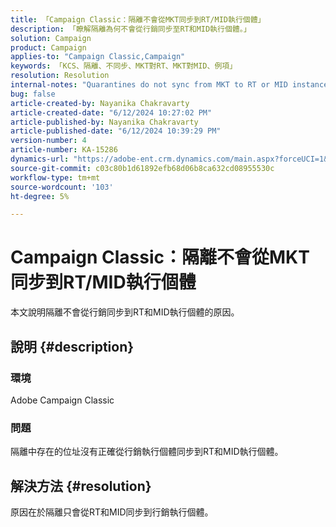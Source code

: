 ```yaml
---
title: 「Campaign Classic：隔離不會從MKT同步到RT/MID執行個體」
description: 「瞭解隔離為何不會從行銷同步至RT和MID執行個體。」
solution: Campaign
product: Campaign
applies-to: "Campaign Classic,Campaign"
keywords: 「KCS、隔離、不同步、MKT對RT、MKT對MID、例項」
resolution: Resolution
internal-notes: "Quarantines do not sync from MKT to RT or MID instances"
bug: false
article-created-by: Nayanika Chakravarty
article-created-date: "6/12/2024 10:27:02 PM"
article-published-by: Nayanika Chakravarty
article-published-date: "6/12/2024 10:39:29 PM"
version-number: 4
article-number: KA-15286
dynamics-url: "https://adobe-ent.crm.dynamics.com/main.aspx?forceUCI=1&pagetype=entityrecord&etn=knowledgearticle&id=9e210ade-0a29-ef11-840a-000d3a3764e0"
source-git-commit: c03c80b1d61892efb68d06b8ca632cd08955530c
workflow-type: tm+mt
source-wordcount: '103'
ht-degree: 5%

---
```


# Campaign Classic：隔離不會從MKT同步到RT/MID執行個體


本文說明隔離不會從行銷同步到RT和MID執行個體的原因。

## 說明 {#description}


### <b>環境</b>

Adobe Campaign Classic

### <b>問題</b>

隔離中存在的位址沒有正確從行銷執行個體同步到RT和MID執行個體。


## 解決方法 {#resolution}


原因在於隔離只會從RT和MID同步到行銷執行個體。
